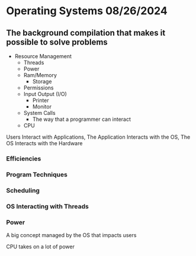 # Operating Systems 08/26/2024
## The background compilation that makes it possible to solve problems
- Resource Management
  - Threads
  - Power
  - Ram/Memory
    - Storage
  - Permissions
  - Input Output (I/O)
    - Printer
    - Monitor
  - System Calls 
    - The way that a programmer can interact
  - CPU
  
Users Interact with Applications, The Application Interacts with the OS, The OS Interacts with the Hardware


### Efficiencies

### Program Techniques

### Scheduling

### OS Interacting with Threads

### Power
A big concept managed by the OS that impacts users

CPU takes on a lot of power